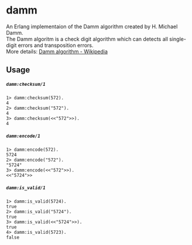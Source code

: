 damm
=====

An Erlang implementaion of the Damm algorithm created by H. Michael Damm.  
The Damm algoritm is a check digit algorithm which can detects all single-digit errors and transposition errors.  
More details: [Damm algorithm - Wikipedia](https://en.wikipedia.org/wiki/Damm_algorithm)

## Usage

##### `damm:checksum/1`

```
1> damm:checksum(572).
4
2> damm:checksum("572").
4
3> damm:checksum(<<"572">>).
4
```

##### `damm:encode/1`

```
1> damm:encode(572).
5724
2> damm:encode("572").
"5724"
3> damm:encode(<<"572">>).
<<"5724">>
```

##### `damm:is_valid/1`

```
1> damm:is_valid(5724).
true
2> damm:is_valid("5724").
true
3> damm:is_valid(<<"5724">>).
true
4> damm:is_valid(5723).
false
```

